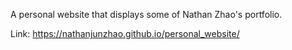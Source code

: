 A personal website that displays some of Nathan Zhao's portfolio.

Link:
https://nathanjunzhao.github.io/personal_website/
